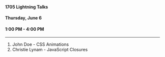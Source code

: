 #### 1705 Lightning Talks
#### Thursday, June 6
#### 1:00 PM - 4:00 PM

-----------------------------------------
1. John Doe - CSS Animations
2. Christie Lynam - JavaScript Closures
